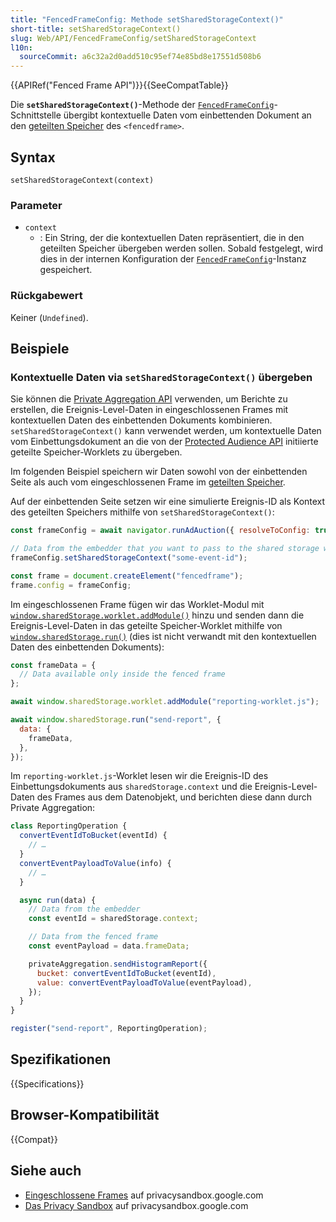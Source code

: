 ```yaml
---
title: "FencedFrameConfig: Methode setSharedStorageContext()"
short-title: setSharedStorageContext()
slug: Web/API/FencedFrameConfig/setSharedStorageContext
l10n:
  sourceCommit: a6c32a2d0add510c95ef74e85bd8e17551d508b6
---
```


{{APIRef("Fenced Frame API")}}{{SeeCompatTable}}

Die **`setSharedStorageContext()`**-Methode der [`FencedFrameConfig`](/de/docs/Web/API/FencedFrameConfig)-Schnittstelle übergibt kontextuelle Daten vom einbettenden Dokument an den [geteilten Speicher](https://privacysandbox.google.com/private-advertising/shared-storage) des `<fencedframe>`.

## Syntax

```js-nolint
setSharedStorageContext(context)
```

### Parameter

- `context`
  - : Ein String, der die kontextuellen Daten repräsentiert, die in den geteilten Speicher übergeben werden sollen. Sobald festgelegt, wird dies in der internen Konfiguration der [`FencedFrameConfig`](/de/docs/Web/API/FencedFrameConfig)-Instanz gespeichert.

### Rückgabewert

Keiner (`Undefined`).

## Beispiele

### Kontextuelle Daten via `setSharedStorageContext()` übergeben

Sie können die [Private Aggregation API](https://privacysandbox.google.com/private-advertising/private-aggregation) verwenden, um Berichte zu erstellen, die Ereignis-Level-Daten in eingeschlossenen Frames mit kontextuellen Daten des einbettenden Dokuments kombinieren. `setSharedStorageContext()` kann verwendet werden, um kontextuelle Daten vom Einbettungsdokument an die von der [Protected Audience API](https://privacysandbox.google.com/private-advertising/protected-audience) initiierte geteilte Speicher-Worklets zu übergeben.

Im folgenden Beispiel speichern wir Daten sowohl von der einbettenden Seite als auch vom eingeschlossenen Frame im [geteilten Speicher](https://privacysandbox.google.com/private-advertising/shared-storage).

Auf der einbettenden Seite setzen wir eine simulierte Ereignis-ID als Kontext des geteilten Speichers mithilfe von `setSharedStorageContext()`:

```js
const frameConfig = await navigator.runAdAuction({ resolveToConfig: true });

// Data from the embedder that you want to pass to the shared storage worklet
frameConfig.setSharedStorageContext("some-event-id");

const frame = document.createElement("fencedframe");
frame.config = frameConfig;
```

Im eingeschlossenen Frame fügen wir das Worklet-Modul mit [`window.sharedStorage.worklet.addModule()`](/de/docs/Web/API/Worklet/addModule) hinzu und senden dann die Ereignis-Level-Daten in das geteilte Speicher-Worklet mithilfe von [`window.sharedStorage.run()`](/de/docs/Web/API/WindowSharedStorage/run) (dies ist nicht verwandt mit den kontextuellen Daten des einbettenden Dokuments):

```js
const frameData = {
  // Data available only inside the fenced frame
};

await window.sharedStorage.worklet.addModule("reporting-worklet.js");

await window.sharedStorage.run("send-report", {
  data: {
    frameData,
  },
});
```

Im `reporting-worklet.js`-Worklet lesen wir die Ereignis-ID des Einbettungsdokuments aus `sharedStorage.context` und die Ereignis-Level-Daten des Frames aus dem Datenobjekt, und berichten diese dann durch Private Aggregation:

```js
class ReportingOperation {
  convertEventIdToBucket(eventId) {
    // …
  }
  convertEventPayloadToValue(info) {
    // …
  }

  async run(data) {
    // Data from the embedder
    const eventId = sharedStorage.context;

    // Data from the fenced frame
    const eventPayload = data.frameData;

    privateAggregation.sendHistogramReport({
      bucket: convertEventIdToBucket(eventId),
      value: convertEventPayloadToValue(eventPayload),
    });
  }
}

register("send-report", ReportingOperation);
```

## Spezifikationen

{{Specifications}}

## Browser-Kompatibilität

{{Compat}}

## Siehe auch

- [Eingeschlossene Frames](https://privacysandbox.google.com/private-advertising/fenced-frame) auf privacysandbox.google.com
- [Das Privacy Sandbox](https://privacysandbox.google.com/) auf privacysandbox.google.com
